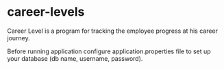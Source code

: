 # career-levels
Career Level is a program for tracking the employee progress at his career journey.

Before running application configure application.properties file to set up your database (db name, username, password).
